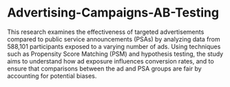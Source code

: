 # Advertising-Campaigns-AB-Testing

This research examines the effectiveness of targeted advertisements compared to public service announcements (PSAs) by analyzing data from 588,101 participants exposed to a varying number of ads. Using techniques such as Propensity Score Matching (PSM) and hypothesis testing, the study aims to understand how ad exposure influences conversion rates, and to ensure that comparisons between the ad and PSA groups are fair by accounting for potential biases.
